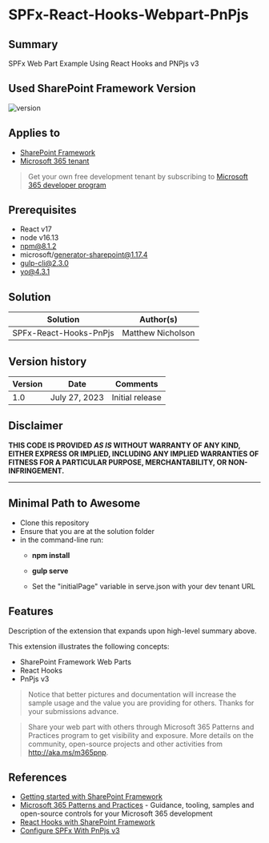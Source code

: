 #  SPFx-React-Hooks-Webpart-PnPjs

## Summary

SPFx Web Part Example Using React Hooks and PNPjs v3

## Used SharePoint Framework Version

![version](https://img.shields.io/badge/version-1.17.4-green.svg)

## Applies to

- [SharePoint Framework](https://aka.ms/spfx)
- [Microsoft 365 tenant](https://docs.microsoft.com/en-us/sharepoint/dev/spfx/set-up-your-developer-tenant)

> Get your own free development tenant by subscribing to [Microsoft 365 developer program](http://aka.ms/o365devprogram)

## Prerequisites
- React v17
- node v16.13
- npm@8.1.2
- microsoft/generator-sharepoint@1.17.4
- gulp-cli@2.3.0
- yo@4.3.1

## Solution

| Solution               | Author(s)                                               |
| ---------------------- | ------------------------------------------------------- |
| SPFx-React-Hooks-PnPjs | Matthew Nicholson                                       |

## Version history

| Version | Date             | Comments        |
| ------- | ---------------- | --------------- |
| 1.0     | July 27, 2023    | Initial release |

## Disclaimer

**THIS CODE IS PROVIDED _AS IS_ WITHOUT WARRANTY OF ANY KIND, EITHER EXPRESS OR IMPLIED, INCLUDING ANY IMPLIED WARRANTIES OF FITNESS FOR A PARTICULAR PURPOSE, MERCHANTABILITY, OR NON-INFRINGEMENT.**

---

## Minimal Path to Awesome

- Clone this repository
- Ensure that you are at the solution folder
- in the command-line run:
  - **npm install**
  - **gulp serve**
    
  - Set the "initialPage" variable in serve.json with your dev tenant URL


## Features

Description of the extension that expands upon high-level summary above.

This extension illustrates the following concepts:

- SharePoint Framework Web Parts
- React Hooks
- PnPjs v3

> Notice that better pictures and documentation will increase the sample usage and the value you are providing for others. Thanks for your submissions advance.

> Share your web part with others through Microsoft 365 Patterns and Practices program to get visibility and exposure. More details on the community, open-source projects and other activities from http://aka.ms/m365pnp.

## References

- [Getting started with SharePoint Framework](https://docs.microsoft.com/en-us/sharepoint/dev/spfx/set-up-your-developer-tenant)
- [Microsoft 365 Patterns and Practices](https://aka.ms/m365pnp) - Guidance, tooling, samples and open-source controls for your Microsoft 365 development
- [React Hooks with SharePoint Framework](https://www.voitanos.io/blog/how-to-use-react-hooks-with-sharepoint-framework-spfx-projects)
- [Configure SPFx With PnPjs v3](https://learn.microsoft.com/en-us/sharepoint/dev/spfx/web-parts/guidance/use-sp-pnp-js-with-spfx-web-parts)
